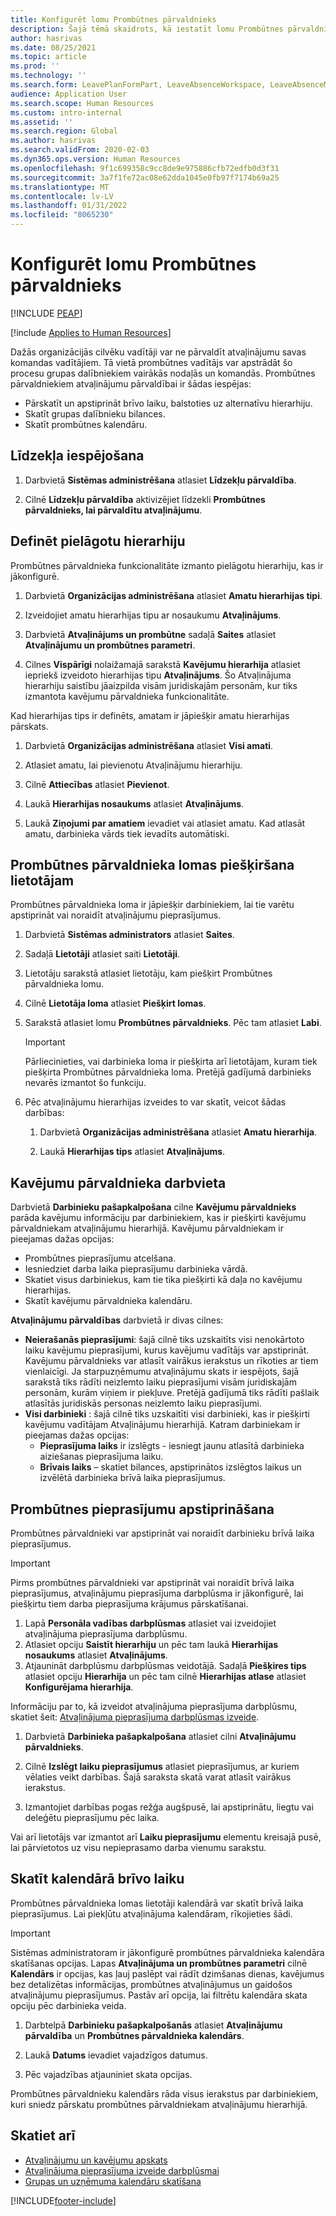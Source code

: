 ```yaml
---
title: Konfigurēt lomu Prombūtnes pārvaldnieks
description: Šajā tēmā skaidrots, kā iestatīt lomu Prombūtnes pārvaldnieks darbinieku atvaļinājuma pārvaldībai.
author: hasrivas
ms.date: 08/25/2021
ms.topic: article
ms.prod: ''
ms.technology: ''
ms.search.form: LeavePlanFormPart, LeaveAbsenceWorkspace, LeaveAbsenceManager
audience: Application User
ms.search.scope: Human Resources
ms.custom: intro-internal
ms.assetid: ''
ms.search.region: Global
ms.author: hasrivas
ms.search.validFrom: 2020-02-03
ms.dyn365.ops.version: Human Resources
ms.openlocfilehash: 9f1c699358c9cc8de9e975886cfb72edfb0d3f31
ms.sourcegitcommit: 3a7f1fe72ac08e62dda1045e0fb97f7174b69a25
ms.translationtype: MT
ms.contentlocale: lv-LV
ms.lasthandoff: 01/31/2022
ms.locfileid: "8065230"
---
```

# <a name="configure-the-absence-manager-role"></a>Konfigurēt lomu Prombūtnes pārvaldnieks


[!INCLUDE [PEAP](../includes/peap-2.md)]

[!include [Applies to Human Resources](../includes/applies-to-hr.md)]

Dažās organizācijās cilvēku vadītāji var ne pārvaldīt atvaļinājumu savas komandas vadītājiem. Tā vietā prombūtnes vadītājs var apstrādāt šo procesu grupas dalībniekiem vairākās nodaļās un komandās. Prombūtnes pārvaldniekiem atvaļinājumu pārvaldībai ir šādas iespējas:

- Pārskatīt un apstiprināt brīvo laiku, balstoties uz alternatīvu hierarhiju.
- Skatīt grupas dalībnieku bilances.
- Skatīt prombūtnes kalendāru.

## <a name="turn-on-the-feature"></a>Līdzekļa iespējošana

1. Darbvietā **Sistēmas administrēšana** atlasiet **Līdzekļu pārvaldība**.

2. Cilnē **Līdzekļu pārvaldība** aktivizējiet līdzekli **Prombūtnes pārvaldnieks, lai pārvaldītu atvaļinājumu**.

## <a name="define-a-custom-hierarchy"></a>Definēt pielāgotu hierarhiju

Prombūtnes pārvaldnieka funkcionalitāte izmanto pielāgotu hierarhiju, kas ir jākonfigurē.

1. Darbvietā **Organizācijas administrēšana** atlasiet **Amatu hierarhijas tipi**.

2. Izveidojiet amatu hierarhijas tipu ar nosaukumu **Atvaļinājums**.

3. Darbvietā **Atvaļinājums un prombūtne** sadaļā **Saites** atlasiet **Atvaļinājumu un prombūtnes parametri**.

4. Cilnes **Vispārīgi** nolaižamajā sarakstā **Kavējumu hierarhija** atlasiet iepriekš izveidoto hierarhijas tipu **Atvaļinājums**. Šo Atvaļinājuma hierarhiju saistību jāaizpilda visām juridiskajām personām, kur tiks izmantota kavējumu pārvaldnieka funkcionalitāte.

Kad hierarhijas tips ir definēts, amatam ir jāpiešķir amatu hierarhijas pārskats.

1. Darbvietā **Organizācijas administrēšana** atlasiet **Visi amati**.

2. Atlasiet amatu, lai pievienotu Atvaļinājumu hierarhiju.

3. Cilnē **Attiecības** atlasiet **Pievienot**.

4. Laukā **Hierarhijas nosaukums** atlasiet **Atvaļinājums**.

5. Laukā **Ziņojumi par amatiem** ievadiet vai atlasiet amatu. Kad atlasāt amatu, darbinieka vārds tiek ievadīts automātiski.

## <a name="assign-the-absence-manager-role-to-a-user"></a>Prombūtnes pārvaldnieka lomas piešķiršana lietotājam

Prombūtnes pārvaldnieka loma ir jāpiešķir darbiniekiem, lai tie varētu apstiprināt vai noraidīt atvaļinājumu pieprasījumus.

1. Darbvietā **Sistēmas administrators** atlasiet **Saites**.

2. Sadaļā **Lietotāji** atlasiet saiti **Lietotāji**.

3. Lietotāju sarakstā atlasiet lietotāju, kam piešķirt Prombūtnes pārvaldnieka lomu.

4. Cilnē **Lietotāja loma** atlasiet **Piešķirt lomas**.

5. Sarakstā atlasiet lomu **Prombūtnes pārvaldnieks**. Pēc tam atlasiet **Labi**.

    > [!IMPORTANT]
    > Pārliecinieties, vai darbinieka loma ir piešķirta arī lietotājam, kuram tiek piešķirta Prombūtnes pārvaldnieka loma. Pretējā gadījumā darbinieks nevarēs izmantot šo funkciju.

6. Pēc atvaļinājumu hierarhijas izveides to var skatīt, veicot šādas darbības:

    1. Darbvietā **Organizācijas administrēšana** atlasiet **Amatu hierarhija**.
    
    2. Laukā **Hierarhijas tips** atlasiet **Atvaļinājums**.

## <a name="absence-manager-workspace"></a>Kavējumu pārvaldnieka darbvieta

Darbvietā **Darbinieku pašapkalpošana** cilne **Kavējumu pārvaldnieks** parāda kavējumu informāciju par darbiniekiem, kas ir piešķirti kavējumu pārvaldniekam atvaļinājumu hierarhijā. Kavējumu pārvaldniekam ir pieejamas dažas opcijas: 
 - Prombūtnes pieprasījumu atcelšana.</br>
 - Iesniedziet darba laika pieprasījumu darbinieka vārdā.</br>
 - Skatiet visus darbiniekus, kam tie tika piešķirti kā daļa no kavējumu hierarhijas.</br>
 - Skatīt kavējumu pārvaldnieka kalendāru.</br>

**Atvaļinājumu pārvaldības** darbvietā ir divas cilnes:
 - **Neierašanās pieprasījumi**: šajā cilnē tiks uzskaitīts visi nenokārtoto laiku kavējumu pieprasījumi, kurus kavējumu vadītājs var apstiprināt. Kavējumu pārvaldnieks var atlasīt vairākus ierakstus un rīkoties ar tiem vienlaicīgi. Ja starpuzņēmumu atvaļinājumu skats ir iespējots, šajā sarakstā tiks rādīti neizlemto laiku pieprasījumi visām juridiskajām personām, kurām viņiem ir piekļuve. Pretējā gadījumā tiks rādīti pašlaik atlasītās juridiskās personas neizlemto laiku pieprasījumi. </br>
 - **Visi darbinieki** : šajā cilnē tiks uzskaitīti visi darbinieki, kas ir piešķirti kavējumu vadītājam Atvaļinājumu hierarhijā. Katram darbiniekam ir pieejamas dažas opcijas:
    - **Pieprasījuma laiks** ir izslēgts - iesniegt jaunu atlasītā darbinieka aiziešanas pieprasījuma laiku.</br>
    - **Brīvais laiks** – skatiet bilances, apstiprinātos izslēgtos laikus un izvēlētā darbinieka brīvā laika pieprasījumus.</br>

## <a name="approve-time-off-requests"></a>Prombūtnes pieprasījumu apstiprināšana

Prombūtnes pārvaldnieki var apstiprināt vai noraidīt darbinieku brīvā laika pieprasījumus. 

> [!IMPORTANT]
> Pirms prombūtnes pārvaldnieki var apstiprināt vai noraidīt brīvā laika pieprasījumus, atvaļinājumu pieprasījuma darbplūsma ir jākonfigurē, lai piešķirtu tiem darba pieprasījuma krājumus pārskatīšanai.
>
> 1. Lapā **Personāla vadības darbplūsmas** atlasiet vai izveidojiet atvaļinājuma pieprasījuma darbplūsmu.
> 2. Atlasiet opciju **Saistīt hierarhiju** un pēc tam laukā **Hierarhijas nosaukums** atlasiet **Atvaļinājums**.
> 3. Atjaunināt darbplūsmu darbplūsmas veidotājā. Sadaļā **Piešķires tips** atlasiet opciju **Hierarhija** un pēc tam cilnē **Hierarhijas atlase** atlasiet **Konfigurējama hierarhija**.
>
> Informāciju par to, kā izveidot atvaļinājuma pieprasījuma darbplūsmu, skatiet šeit: [Atvaļinājuma pieprasījuma darbplūsmas izveide](hr-leave-and-absence-workflow.md).

1. Darbvietā **Darbinieka pašapkalpošana** atlasiet cilni **Atvaļinājumu pārvaldnieks**.

2. Cilnē **Izslēgt laiku pieprasījumus** atlasiet pieprasījumus, ar kuriem vēlaties veikt darbības. Šajā saraksta skatā varat atlasīt vairākus ierakstus.

3. Izmantojiet darbības pogas režģa augšpusē, lai apstiprinātu, liegtu vai deleģētu pieprasījumu pēc laika. 

Vai arī lietotājs var izmantot arī **Laiku pieprasījumu** elementu kreisajā pusē, lai pārvietotos uz visu nepieprasamo darba vienumu sarakstu. 

## <a name="view-time-off-in-the-calendar"></a>Skatīt kalendārā brīvo laiku

Prombūtnes pārvaldnieka lomas lietotāji kalendārā var skatīt brīvā laika pieprasījumus. Lai piekļūtu atvaļinājuma kalendāram, rīkojieties šādi.

> [!IMPORTANT]
> Sistēmas administratoram ir jākonfigurē prombūtnes pārvaldnieka kalendāra skatīšanas opcijas. Lapas **Atvaļinājuma un prombūtnes parametri** cilnē **Kalendārs** ir opcijas, kas ļauj paslēpt vai rādīt dzimšanas dienas, kavējumus bez detalizētas informācijas, prombūtnes atvaļinājumus un gaidošos atvaļinājumu pieprasījumus. Pastāv arī opcija, lai filtrētu kalendāra skata opciju pēc darbinieka veida.

1. Darbtelpā **Darbinieku pašapkalpošanās** atlasiet **Atvaļinājumu pārvaldība** un **Prombūtnes pārvaldnieka kalendārs**.

2. Laukā **Datums** ievadiet vajadzīgos datumus.

3. Pēc vajadzības atjauniniet skata opcijas.

Prombūtnes pārvaldnieku kalendārs rāda visus ierakstus par darbiniekiem, kuri sniedz pārskatu prombūtnes pārvaldniekam atvaļinājumu hierarhijā.

## <a name="see-also"></a>Skatiet arī

- [Atvaļinājumu un kavējumu apskats](hr-leave-and-absence-overview.md)
- [Atvaļinājuma pieprasījuma izveide darbplūsmai](hr-leave-and-absence-workflow.md)
- [Grupas un uzņēmuma kalendāru skatīšana](hr-employee-self-service-calendar.md)

[!INCLUDE[footer-include](../includes/footer-banner.md)]
